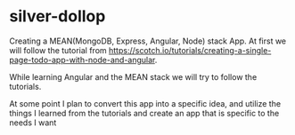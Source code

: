 # silver-dollop

Creating a MEAN(MongoDB, Express, Angular, Node)  stack App. At first we will follow the tutorial from https://scotch.io/tutorials/creating-a-single-page-todo-app-with-node-and-angular. 

While learning Angular and the MEAN stack we will try to follow the tutorials. 

At some point I plan to convert this app into a specific idea, and utilize the things I learned from the tutorials and create an app that is specific to the needs I want

